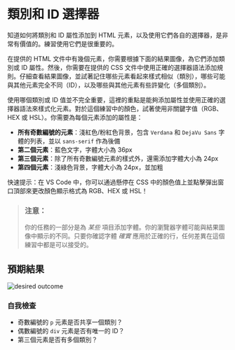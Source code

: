 # 類別和 ID 選擇器
知道如何將類別和 ID 屬性添加到 HTML 元素，以及使用它們各自的選擇器，是非常有價值的。練習使用它們是很重要的。

在提供的 HTML 文件中有幾個元素，你需要根據下面的結果圖像，為它們添加類別或 ID 屬性。然後，你需要在提供的 CSS 文件中使用正確的選擇器語法添加規則。仔細查看結果圖像，並試著記住哪些元素看起來樣式相似（類別），哪些可能與其他元素完全不同（ID），以及哪些與其他元素有些許變化（多個類別）。

使用哪個類別或 ID 值並不完全重要，這裡的重點是能夠添加屬性並使用正確的選擇器語法來樣式化元素。對於這個練習中的顏色，試著使用非關鍵字值（RGB、HEX 或 HSL）。你需要為每個元素添加的屬性是：

* **所有奇數編號的元素**：淺紅色/粉紅色背景，包含 `Verdana` 和 `DejaVu Sans` 字體的列表，並以 `sans-serif` 作為後備
* **第二個元素**：藍色文字，字體大小為 36px
* **第三個元素**：除了所有奇數編號元素的樣式外，還需添加字體大小為 24px
* **第四個元素**：淺綠色背景，字體大小為 24px，並加粗

快速提示：在 VS Code 中，你可以通過懸停在 CSS 中的顏色值上並點擊彈出窗口頂部來更改顏色顯示格式為 RGB、HEX 或 HSL！

> ### 注意：
> 你的任務的一部分是為 _某些_ 項目添加字體。你的瀏覽器字體可能與結果圖像中顯示的不同。只要你確認字體 _確實_ 應用於正確的行，任何差異在這個練習中都是可以接受的。

## 預期結果
![desired outcome](./desired-outcome.png)


### 自我檢查
- 奇數編號的 `p` 元素是否共享一個類別？
- 偶數編號的 `div` 元素是否有唯一的 ID？
- 第三個元素是否有多個類別？